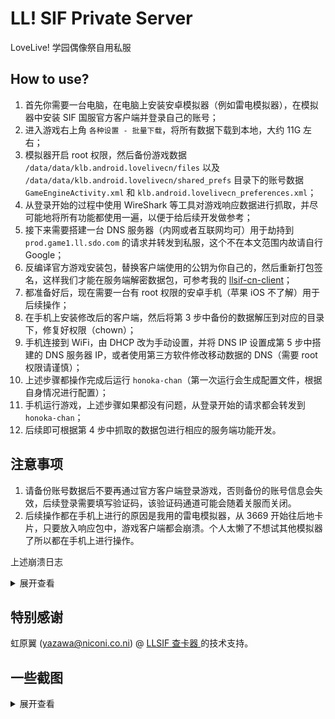 # LL! SIF Private Server

LoveLive! 学园偶像祭自用私服

## How to use?

1. 首先你需要一台电脑，在电脑上安装安卓模拟器（例如雷电模拟器），在模拟器中安装 SIF 国服官方客户端并登录自己的账号；
2. 进入游戏右上角 `各种设置 - 批量下载`，将所有数据下载到本地，大约 11G 左右；
3. 模拟器开启 root 权限，然后备份游戏数据 `/data/data/klb.android.lovelivecn/files` 以及 `/data/data/klb.android.lovelivecn/shared_prefs` 目录下的账号数据 `GameEngineActivity.xml` 和 `klb.android.lovelivecn_preferences.xml`；
4. 从登录开始的过程中使用 WireShark 等工具对游戏响应数据进行抓取，并尽可能地将所有功能都使用一遍，以便于给后续开发做参考；
5. 接下来需要搭建一台 DNS 服务器（内网或者互联网均可）用于劫持到 `prod.game1.ll.sdo.com` 的请求并转发到私服，这个不在本文范围内故请自行 Google；
6. 反编译官方游戏安装包，替换客户端使用的公钥为你自己的，然后重新打包签名，这样我们才能在服务端解密数据包，可参考我的 [llsif-cn-client](https://github.com/YumeMichi/llsif-cn-client)；
7. 都准备好后，现在需要一台有 root 权限的安卓手机（苹果 iOS 不了解）用于后续操作；
8. 在手机上安装修改后的客户端，然后将第 3 步中备份的数据解压到对应的目录下，修复好权限（chown）；
9. 手机连接到 WiFi，由 DHCP 改为手动设置，并将 DNS IP 设置成第 5 步中搭建的 DNS 服务器 IP，或者使用第三方软件修改移动数据的 DNS（需要 root 权限请谨慎）；
10. 上述步骤都操作完成后运行 `honoka-chan`（第一次运行会生成配置文件，根据自身情况进行配置）；
11. 手机运行游戏，上述步骤如果都没有问题，从登录开始的请求都会转发到 `honoka-chan`；
12. 后续即可根据第 4 步中抓取的数据包进行相应的服务端功能开发。

## 注意事项

1. 请备份账号数据后不要再通过官方客户端登录游戏，否则备份的账号信息会失效，后续登录需要填写验证码，该验证码通道可能会随着关服而关闭。
2. 后续操作都在手机上进行的原因是我用的雷电模拟器，从 3669 开始往后地卡片，只要放入响应包中，游戏客户端都会崩溃。个人太懒了不想试其他模拟器了所以都在手机上进行操作。

上述崩溃日志
<details>
<summary>展开查看</summary>
<pre>
I/DEBUG   ( 1368): *** *** *** *** *** *** *** *** *** *** *** *** *** *** *** ***
I/DEBUG   ( 1368): Build fingerprint: 'asus/android_x86/x86:5.1.1/LMY47I/8.3.19:user/release-keys'
I/DEBUG   ( 1368): Revision: '0'
I/DEBUG   ( 1368): ABI: 'x86'
I/DEBUG   ( 1368): pid: 3816, tid: 3834, name: GLThread 147  >>> klb.android.lovelivecn <<<
I/DEBUG   ( 1368): signal 4 (SIGILL), code 2 (ILL_ILLOPN), fault addr 0xa415f674
I/DEBUG   ( 1368):     eax 4f1c02df  ebx a44586d0  ecx 4f1c02df  edx a3db45e2
I/DEBUG   ( 1368):     esi a081a480  edi a0842100
I/DEBUG   ( 1368):     xcs 00000073  xds 0000007b  xes 0000007b  xfs 0000005f  xss 0000007b
I/DEBUG   ( 1368):     eip a415f674  ebp a3db4b48  esp a3db4b10  flags 00010282
I/DEBUG   ( 1368):
I/DEBUG   ( 1368): backtrace:
I/DEBUG   ( 1368):     #00 pc 002ab674  /data/app/klb.android.lovelivecn-1/lib/x86/libGame.so
I/DEBUG   ( 1368):     #01 pc 0028fef0  /data/app/klb.android.lovelivecn-1/lib/x86/libGame.so
I/DEBUG   ( 1368):     #02 pc 0032e11a  /data/app/klb.android.lovelivecn-1/lib/x86/libGame.so
I/DEBUG   ( 1368):     #03 pc 0032d8de  /data/app/klb.android.lovelivecn-1/lib/x86/libGame.so
I/DEBUG   ( 1368):     #04 pc 0029c9da  /data/app/klb.android.lovelivecn-1/lib/x86/libGame.so
I/DEBUG   ( 1368):     #05 pc 002a1a98  /data/app/klb.android.lovelivecn-1/lib/x86/libGame.so
I/DEBUG   ( 1368):     #06 pc 00391ac8  /data/app/klb.android.lovelivecn-1/lib/x86/libGame.so (app_klb_android_GameEngine_PFInterface_frameFlip+40)
I/DEBUG   ( 1368):     #07 pc 00001660  /data/app/klb.android.lovelivecn-1/lib/x86/libjniproxy.so (Java_klb_android_GameEngine_PFInterface_frameFlip+48)
I/DEBUG   ( 1368):     #08 pc 000d2a81  /system/lib/libart.so (art_quick_generic_jni_trampoline+49)
I/DEBUG   ( 1368):     #09 pc 000d0428  /system/lib/libart.so (art_quick_invoke_stub+72)
I/DEBUG   ( 1368):     #10 pc 003414a9  /system/lib/libart.so (art::mirror::ArtMethod::Invoke(art::Thread*, unsigned int*, unsigned int, art::JValue*, char const*)+201)
I/DEBUG   ( 1368):     #11 pc 0046d981  /system/lib/libart.so (artInterpreterToCompiledCodeBridge+129)
I/DEBUG   ( 1368):     #12 pc 0027669b  /system/lib/libart.so (bool art::interpreter::DoCall<false, false>(art::mirror::ArtMethod*, art::Thread*, art::ShadowFrame&, art::Instruction const*, unsigned short, art::JValue*)+427)
I/DEBUG   ( 1368):     #13 pc 004b5eff  /system/lib/libart.so (bool art::interpreter::DoInvoke<(art::InvokeType)2, false, false>(art::Thread*, art::ShadowFrame&, art::Instruction const*, unsigned short, art::JValue*)+399)
I/DEBUG   ( 1368):     #14 pc 000c23df  /system/lib/libart.so (art::JValue art::interpreter::ExecuteGotoImpl<false, false>(art::Thread*, art::MethodHelper&, art::DexFile::CodeItem const*, art::ShadowFrame&, art::JValue)+36319)
I/DEBUG   ( 1368):     #15 pc 00251756  /system/lib/libart.so (art::interpreter::EnterInterpreterFromStub(art::Thread*, art::MethodHelper&, art::DexFile::CodeItem const*, art::ShadowFrame&)+166)
I/DEBUG   ( 1368):     #16 pc 004a52d1  /system/lib/libart.so (artQuickToInterpreterBridge+737)
I/DEBUG   ( 1368):     #17 pc 000d2b12  /system/lib/libart.so (art_quick_to_interpreter_bridge+34)
I/DEBUG   ( 1368):     #18 pc 00e9251b  /data/dalvik-cache/x86/system@framework@boot.oat
</pre>
</details>

## 特别感谢

虹原翼 (yazawa@niconi.co.ni) @ [LLSIF 查卡器
](https://card.niconi.co.ni/) 的技术支持。

## 一些截图
<details>
<summary>展开查看</summary>
<img src="assets/ss01.png" />
<img src="assets/ss02.png" />
<img src="assets/ss03.png" />
</details>

